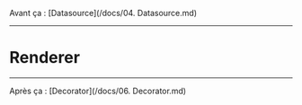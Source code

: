 Avant ça : [Datasource](/docs/04. Datasource.md)

---

# Renderer

---
Après ça : [Decorator](/docs/06. Decorator.md)